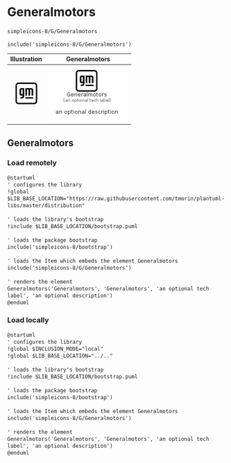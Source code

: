 # Generalmotors


```text
simpleicons-8/G/Generalmotors
```

```text
include('simpleicons-8/G/Generalmotors')
```



| Illustration | Generalmotors |
| :---: | :---: |
| ![illustration for Illustration](../../simpleicons-8/G/Generalmotors.png) | ![illustration for Generalmotors](../../simpleicons-8/G/Generalmotors.Local.png) |




## Generalmotors

### Load remotely
```plantuml
@startuml
' configures the library
!global $LIB_BASE_LOCATION="https://raw.githubusercontent.com/tmorin/plantuml-libs/master/distribution"

' loads the library's bootstrap
!include $LIB_BASE_LOCATION/bootstrap.puml

' loads the package bootstrap
include('simpleicons-8/bootstrap')

' loads the Item which embeds the element Generalmotors
include('simpleicons-8/G/Generalmotors')

' renders the element
Generalmotors('Generalmotors', 'Generalmotors', 'an optional tech label', 'an optional description')
@enduml
```

### Load locally
```plantuml
@startuml
' configures the library
!global $INCLUSION_MODE="local"
!global $LIB_BASE_LOCATION="../.."

' loads the library's bootstrap
!include $LIB_BASE_LOCATION/bootstrap.puml

' loads the package bootstrap
include('simpleicons-8/bootstrap')

' loads the Item which embeds the element Generalmotors
include('simpleicons-8/G/Generalmotors')

' renders the element
Generalmotors('Generalmotors', 'Generalmotors', 'an optional tech label', 'an optional description')
@enduml
```


